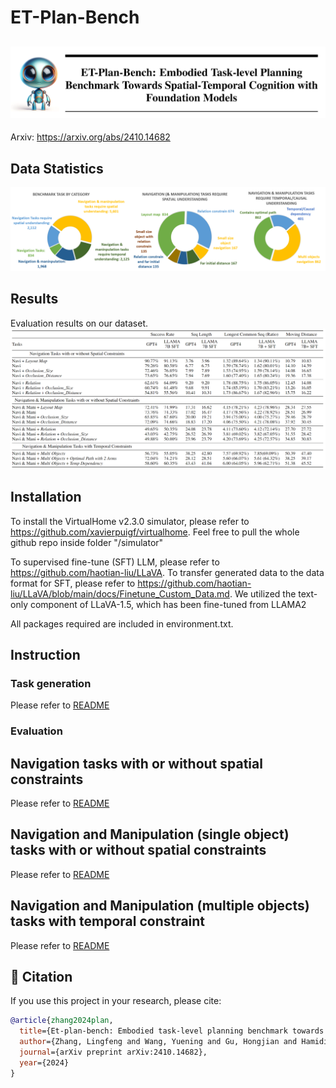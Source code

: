 # ET-Plan-Bench
![](images/title.png)
---

Arxiv: https://arxiv.org/abs/2410.14682

## Data Statistics
![](images/data_stats.png)

## Results
Evaluation results on our dataset.
![](images/results.png)

## Installation
To install the VirtualHome v2.3.0 simulator, please refer to https://github.com/xavierpuigf/virtualhome. Feel free to pull the whole github repo inside folder "/simulator"

To supervised fine-tune (SFT) LLM, please refer to https://github.com/haotian-liu/LLaVA. To transfer generated data to the data format for SFT, please refer to https://github.com/haotian-liu/LLaVA/blob/main/docs/Finetune_Custom_Data.md. We utilized the text-only component of LLaVA-1.5, which has been fine-tuned from LLAMA2

All packages required are included in environment.txt.

## Instruction
### Task generation

Please refer to [README](/task_generation_codes/README.md)

### Evaluation
## Navigation tasks with or without spatial constraints

Please refer to [README](/evaluation_generation/navigation_tasks/README.md)

## Navigation and Manipulation (single object) tasks with or without spatial constraints

Please refer to [README](/evaluation_generation/navigation_manipulation_tasks/EmbodiedAI/README.md)

## Navigation and Manipulation (multiple objects) tasks with temporal constraint

Please refer to [README](/evaluation_generation/navigation_manipulation_multiple_objects/README.md)

## 📖 Citation

If you use this project in your research, please cite:

```bibtex
@article{zhang2024plan,
  title={Et-plan-bench: Embodied task-level planning benchmark towards spatial-temporal cognition with foundation models},
  author={Zhang, Lingfeng and Wang, Yuening and Gu, Hongjian and Hamidizadeh, Atia and Zhang, Zhanguang and Liu, Yuecheng and Wang, Yutong and Bravo, David Gamaliel Arcos and Dong, Junyi and Zhou, Shunbo and others},
  journal={arXiv preprint arXiv:2410.14682},
  year={2024}
}
